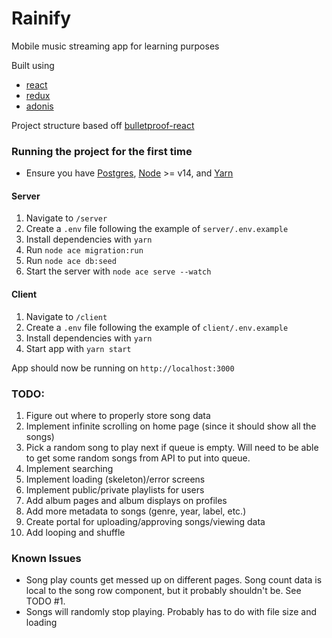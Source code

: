 # Rainify
Mobile music streaming app for learning purposes

Built using 
- [react](https://reactjs.org/)
- [redux](https://redux-toolkit.js.org/)
- [adonis](https://adonisjs.com/)

Project structure based off [bulletproof-react](https://github.com/alan2207/bulletproof-react)

### Running the project for the first time
- Ensure you have [Postgres](https://www.postgresql.org/download/),
[Node](https://nodejs.org/en/) >= v14, and [Yarn](https://yarnpkg.com/getting-started/install)

#### Server
1. Navigate to `/server`
2. Create a `.env` file following the example of `server/.env.example`
3. Install dependencies with `yarn`
4. Run `node ace migration:run`
5. Run `node ace db:seed`
6. Start the server with `node ace serve --watch`

#### Client
1. Navigate to `/client`
2. Create a `.env` file following the example of `client/.env.example`
3. Install dependencies with `yarn`
4. Start app with `yarn start`

App should now be running on `http://localhost:3000`


### TODO:
1. Figure out where to properly store song data
2. Implement infinite scrolling on home page (since it should show all the songs)
3. Pick a random song to play next if queue is empty. Will need to
be able to get some random songs from API to put into queue.
4. Implement searching
5. Implement loading (skeleton)/error screens
6. Implement public/private playlists for users
7. Add album pages and album displays on profiles
8. Add more metadata to songs (genre, year, label, etc.)
9. Create portal for uploading/approving songs/viewing data
10. Add looping and shuffle

### Known Issues
- Song play counts get messed up on different pages. Song count data is local to the song row component, but it probably shouldn't be.
    See TODO #1.
- Songs will randomly stop playing. Probably has to do with file size and loading
